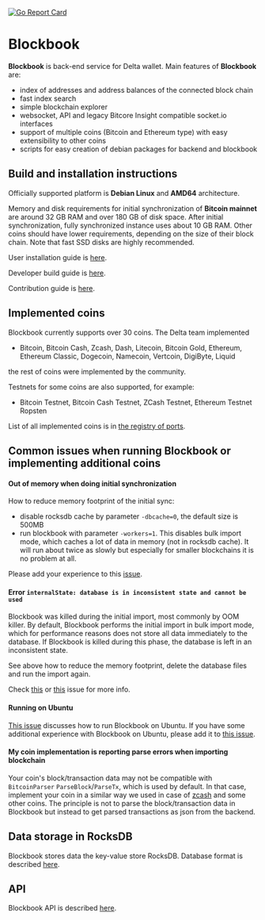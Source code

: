 [![Go Report Card](https://goreportcard.com/badge/trezor/blockbook)](https://goreportcard.com/report/trezor/blockbook)

# Blockbook

**Blockbook** is back-end service for Delta wallet. Main features of **Blockbook** are:

- index of addresses and address balances of the connected block chain
- fast index search
- simple blockchain explorer
- websocket, API and legacy Bitcore Insight compatible socket.io interfaces
- support of multiple coins (Bitcoin and Ethereum type) with easy extensibility to other coins
- scripts for easy creation of debian packages for backend and blockbook

## Build and installation instructions

Officially supported platform is **Debian Linux** and **AMD64** architecture.

Memory and disk requirements for initial synchronization of **Bitcoin mainnet** are around 32 GB RAM and over 180 GB of disk space. After initial synchronization, fully synchronized instance uses about 10 GB RAM.
Other coins should have lower requirements, depending on the size of their block chain. Note that fast SSD disks are highly
recommended.

User installation guide is [here](https://wiki.trezor.io/User_manual:Running_a_local_instance_of_Trezor_Wallet_backend_(Blockbook)).

Developer build guide is [here](/docs/build.md).

Contribution guide is [here](CONTRIBUTING.md).

## Implemented coins

Blockbook currently supports over 30 coins. The Delta team implemented 

- Bitcoin, Bitcoin Cash, Zcash, Dash, Litecoin, Bitcoin Gold, Ethereum, Ethereum Classic, Dogecoin, Namecoin, Vertcoin, DigiByte, Liquid

the rest of coins were implemented by the community.

Testnets for some coins are also supported, for example:
- Bitcoin Testnet, Bitcoin Cash Testnet, ZCash Testnet, Ethereum Testnet Ropsten

List of all implemented coins is in [the registry of ports](/docs/ports.md).

## Common issues when running Blockbook or implementing additional coins

#### Out of memory when doing initial synchronization

How to reduce memory footprint of the initial sync: 

- disable rocksdb cache by parameter `-dbcache=0`, the default size is 500MB
- run blockbook with parameter `-workers=1`. This disables bulk import mode, which caches a lot of data in memory (not in rocksdb cache). It will run about twice as slowly but especially for smaller blockchains it is no problem at all.

Please add your experience to this [issue](https://github.com/trezor/blockbook/issues/43).

#### Error `internalState: database is in inconsistent state and cannot be used`

Blockbook was killed during the initial import, most commonly by OOM killer. 
By default, Blockbook performs the initial import in bulk import mode, which for performance reasons does not store all data immediately to the database. If Blockbook is killed during this phase, the database is left in an inconsistent state. 

See above how to reduce the memory footprint, delete the database files and run the import again. 

Check [this](https://github.com/trezor/blockbook/issues/89) or [this](https://github.com/trezor/blockbook/issues/147) issue for more info.

#### Running on Ubuntu

[This issue](https://github.com/trezor/blockbook/issues/45) discusses how to run Blockbook on Ubuntu. If you have some additional experience with Blockbook on Ubuntu, please add it to [this issue](https://github.com/trezor/blockbook/issues/45).

#### My coin implementation is reporting parse errors when importing blockchain

Your coin's block/transaction data may not be compatible with `BitcoinParser` `ParseBlock`/`ParseTx`, which is used by default. In that case, implement your coin in a similar way we used in case of [zcash](https://github.com/trezor/blockbook/tree/master/bchain/coins/zec) and some other coins. The principle is not to parse the block/transaction data in Blockbook but instead to get parsed transactions as json from the backend.

## Data storage in RocksDB

Blockbook stores data the key-value store RocksDB. Database format is described [here](/docs/rocksdb.md).

## API

Blockbook API is described [here](/docs/api.md).
